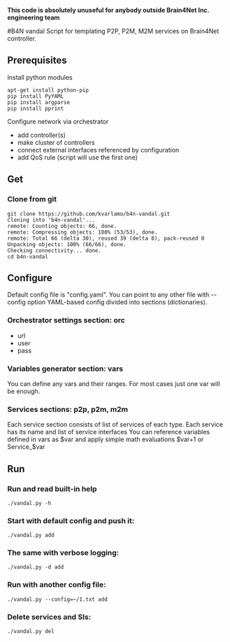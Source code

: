 **This code is absolutely unuseful for anybody outside Brain4Net Inc. engineering team**

#B4N vandal
Script for templating P2P, P2M, M2M services on Brain4Net controller.

## Prerequisites

Install python modules

	apt-get install python-pip
	pip install PyYAML
	pip install argparse
	pip install pprint

Configure network via orchestrator
* add controller(s)
* make cluster of controllers
* connect external interfaces referenced by configuration
* add QoS rule (script will use the first one)

## Get 

### Clone from git
    git clone https://github.com/kvarlamo/b4n-vandal.git
    Cloning into 'b4n-vandal'...
    remote: Counting objects: 66, done.
    remote: Compressing objects: 100% (53/53), done.
    remote: Total 66 (delta 30), reused 39 (delta 8), pack-reused 0
    Unpacking objects: 100% (66/66), done.
    Checking connectivity... done.
    cd b4n-vandal

## Configure

Default config file is "config.yaml". You can point to any other file with --config option
YAML-based config divided into sections (dictionaries). 

### Orchestrator settings section: orc
* url
* user
* pass

### Variables generator section: vars
You can define any vars and their ranges.
For most cases just one var will be enough.

### Services sections: p2p, p2m, m2m
Each service section consists of list of services of each type. Each service has its name and list of service interfaces
You can reference variables defined in vars as $var and apply simple math evaluations $var+1 or Service_$var

## Run

### Run and read built-in help

    ./vandal.py -h
   
### Start with default config and push it:

    ./vandal.py add
    
### The same with verbose logging:

    ./vandal.py -d add
    
### Run with another config file:

    ./vandal.py --config=~/1.txt add
    
### Delete services and SIs:

    ./vandal.py del


